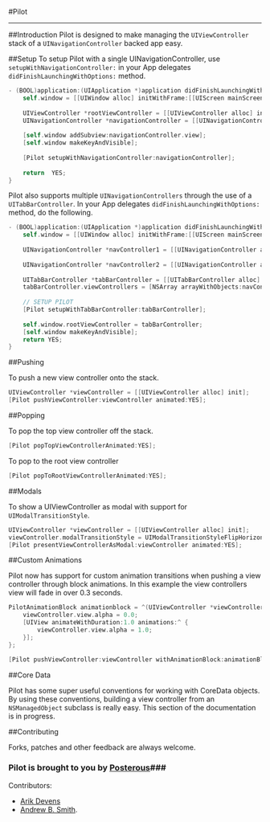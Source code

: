 #Pilot

***

##Introduction
Pilot is designed to make managing the `UIViewController` stack of a `UINavigationController` backed app easy. 

##Setup
To setup Pilot with a single UINavigationController, use `setupWithNavigationController:` in your App delegates `didFinishLaunchingWithOptions:` method.

```objective-c
- (BOOL)application:(UIApplication *)application didFinishLaunchingWithOptions:(NSDictionary *)launchOptions {
	self.window = [[UIWindow alloc] initWithFrame:[[UIScreen mainScreen] bounds]];
    
	UIViewController *rootViewController = [[UIViewController alloc] init];
	UINavigationController *navigationController = [[UINavigationController alloc] 	initWithRootViewController:rootViewController];
    
	[self.window addSubview:navigationController.view];
   	[self.window makeKeyAndVisible];
    
    [Pilot setupWithNavigationController:navigationController];
    
  	return  YES;
}
```

Pilot also supports multiple `UINavigationControllers` through the use of a `UITabBarController`.  In your App delegates `didFinishLaunchingWithOptions:` method, do the following.

```objective-c
- (BOOL)application:(UIApplication *)application didFinishLaunchingWithOptions:(NSDictionary *)launchOptions {    
	self.window = [[UIWindow alloc] initWithFrame:[[UIScreen mainScreen] bounds]];
    
   	UINavigationController *navController1 = [[UINavigationController alloc] initWithRootViewController:[[LeftViewController alloc] init]];    
    
    UINavigationController *navController2 = [[UINavigationController alloc] initWithRootViewController:[[RightViewController alloc] init]];
    
    UITabBarController *tabBarController = [[UITabBarController alloc] init];
    tabBarController.viewControllers = [NSArray arrayWithObjects:navController1, navController2, nil];
    
    // SETUP PILOT
    [Pilot setupWithTabBarController:tabBarController];
    
    self.window.rootViewController = tabBarController;
    [self.window makeKeyAndVisible];
    return YES;
}
```

##Pushing

To push a new view controller onto the stack.

```objective-c    
UIViewController *viewController = [[UIViewController alloc] init];
[Pilot pushViewController:viewController animated:YES];
```

##Popping

To pop the top view controller off the stack.

```objective-c
[Pilot popTopViewControllerAnimated:YES];
```

To pop to the root view controller

```objective-c
[Pilot popToRootViewControllerAnimated:YES];
```

##Modals

To show a UIViewController as modal with support for `UIModalTransitionStyle`.

```objective-c     
UIViewController *viewController = [[UIViewController alloc] init];
viewController.modalTransitionStyle = UIModalTransitionStyleFlipHorizontal;
[Pilot presentViewControllerAsModal:viewController animated:YES];
```

##Custom Animations

Pilot now has support for custom animation transitions when pushing a view controller through block animations.  In this example the view controllers view will fade in over 0.3 seconds.

```objective-c   
PilotAnimationBlock animationblock = ^(UIViewController *viewController) {
	viewController.view.alpha = 0.0;
    [UIView animateWithDuration:1.0 animations:^ {
    	viewController.view.alpha = 1.0;
	}];
};

[Pilot pushViewController:viewController withAnimationBlock:animationBlock];
```
 
##Core Data
 
Pilot has some super useful conventions for working with CoreData objects.  By using these conventions, building a view controller from an `NSManagedObject` subclass is really easy.  This section of the documentation is in progress.

##Contributing

Forks, patches and other feedback are always welcome. 

### Pilot is brought to you by [Posterous](http://posterous.com)###

Contributors:

* [Arik Devens](http://github.com/danieltiger)
* [Andrew B. Smith](http://github.com/drewsmits).
